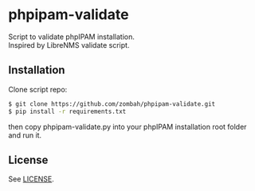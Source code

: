 # phpipam-validate
Script to validate phpIPAM installation.  
Inspired by LibreNMS validate script.  

## Installation
Clone script repo:  
```sh
$ git clone https://github.com/zombah/phpipam-validate.git
$ pip install -r requirements.txt
```
then copy phpipam-validate.py into your phpIPAM installation
root folder and run it.  

## License
See [LICENSE](LICENSE).
